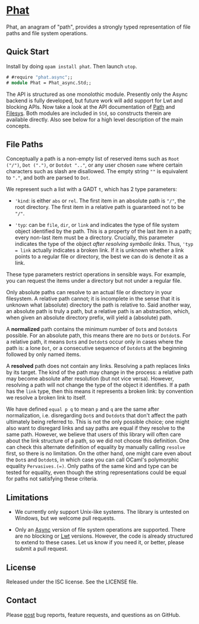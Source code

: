 # [Phat](https://github.com/solvuu/phat)
Phat, an anagram of "path", provides a strongly typed representation
of file paths and file system operations.

## Quick Start
Install by doing `opam install phat`. Then launch `utop`.

```ocaml
# #require "phat.async";;
# module Phat = Phat_async.Std;;
```

The API is structured as one monolothic module. Presently only the
Async backend is fully developed, but future work will add support for
Lwt and blocking APIs. Now take a look at the API documentation of
[Path](https://github.com/solvuu/phat/blob/master/lib/pure/phat_path.mli)
and
[Filesys](https://github.com/solvuu/phat/blob/master/lib/async/filesys.mli). Both
modules are included in `Std`, so constructs therein are available
directly. Also see below for a high level description of the main
concepts.

## File Paths
Conceptually a path is a non-empty list of reserved items such as
`Root ("/")`, `Dot (".")`, or `Dotdot ".."`, or any user chosen `name`
where certain characters such as slash are disallowed. The empty
string `""` is equivalent to `"."`, and both are parsed to `Dot`.

We represent such a list with a GADT `t`, which has 2 type parameters:

- `'kind`: is either `abs` or `rel`. The first item in an absolute
  path is `"/"`, the root directory. The first item in a relative path
  is guaranteed not to be `"/"`.

- `'typ`: can be `file`, `dir`, or `link` and indicates the type of
  file system object identified by the path. This is a property of the
  last item in a path; every non-last item must be a
  directory. Crucially, this parameter indicates the type of the
  object *after resolving symbolic links*. Thus, `'typ = link`
  actually indicates a broken link. If it is unknown whether a link
  points to a regular file or directory, the best we can do is denote
  it as a link.

These type parameters restrict operations in sensible ways. For
example, you can request the items under a directory but not under a
regular file.

Only absolute paths can resolve to an actual file or directory in your
filesystem. A relative path cannot; it is incomplete in the sense that
it is unknown what (absolute) directory the path is relative to. Said
another way, an absolute path is truly a path, but a relative path is
an abstraction, which, when given an absolute directory prefix, will
yield a (absolute) path.

A **normalized** path contains the minimum number of `Dot`s and
`Dotdot`s possible. For an absolute path, this means there are no
`Dot`s or `Dotdot`s. For a relative path, it means `Dot`s and
`Dotdot`s occur only in cases where the path is: a lone `Dot`, or a
consecutive sequence of `Dotdot`s at the beginning followed by only
named items.

A **resolved** path does not contain any links. Resolving a path
replaces links by its target. The kind of the path may change in the
process: a relative path may become absolute after resolution (but not
vice versa). However, resolving a path will not change the type of the
object it identifies. If a path has the `link` type, then this means
it represents a broken link: by convention we resolve a broken link to
itself.

We have defined `equal p q` to mean `p` and `q` are the same after
normalization, i.e. disregarding `Dot`s and `Dotdot`s that don't
affect the path ultimately being referred to. This is not the only
possible choice; one might also want to disregard links and say paths
are equal if they resolve to the same path. However, we believe that
users of this library will often care about the link structure of a
path, so we did not choose this definition. One can check this
alternate definition of equality by manually calling `resolve` first,
so there is no limitation. On the other hand, one might care even
about the `Dot`s and `Dotdot`s, in which case you can call OCaml's
polymorphic equality `Pervasives.(=)`. Only paths of the same kind and
type can be tested for equality, even though the string
representations could be equal for paths not satisfying these
criteria.

## Limitations
* We currently only support Unix-like systems. The library is untested
  on Windows, but we welcome pull requests.

* Only an
  [Async](https://github.com/janestreet/?utf8=%E2%9C%93&query=async)
  version of file system operations are supported. There are no
  blocking or [Lwt](http://ocsigen.org/lwt/) versions. However, the
  code is already structured to extend to these cases. Let us know if
  you need it, or better, please submit a pull request.

## License
Released under the ISC license. See the LICENSE file.

## Contact
Please [post](https://github.com/solvuu/phat/issues) bug reports,
feature requests, and questions as on GitHub.
